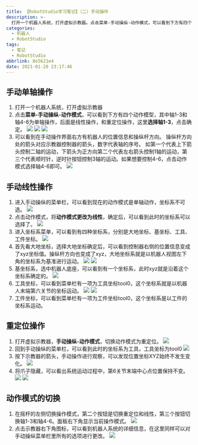 ```yaml
---
title: 【RobotStudio学习笔记】（二）手动操作
description: >-
  打开一个机器人系统，打开虚拟示教器。点击菜单-手动操纵-动作模式，可以看到下方有四个动作模型，其中轴1-3和轴4-6为单轴操作，后面是线性操作，和重定位操作，这里选择轴1-3，点击确定，可以看到在手动操作界面右方有机器人的位置信息和操纵杆方向。
categories:
  - 机器人
  - RobotStudio
tags:
  - 笔记
  - RobotStudio
abbrlink: 8e5621e4
date: 2021-01-28 23:17:46
---
```


## 手动单轴操作
1. 打开一个机器人系统，打开虚拟示教器
2. 点击**菜单-手动操纵-动作模式**，可以看到下方有四个动作模型，其中轴1-3和轴4-6为单轴操作，后面是线性操作，和重定位操作，这里**选择轴1-3**，点击确定。
![](https://img.mahaofei.com/img/202112231146716-robotstudio-notes2-1.png)
![](https://img.mahaofei.com/img/202112231147272-robotstudio-notes2-2.png)
![](https://img.mahaofei.com/img/202112231147945-robotstudio-notes2-3.png)
3. 可以看到在手动操作界面右方有机器人的位置信息和操纵杆方向。 操纵杆方向处的箭头对应示教器控制器的箭头，数字代表轴的序号。 如第一个代表上下箭头控制二轴的运动，下箭头为正方向第二个代表左右箭头控制1轴的运动，第三个代表顺时针，逆时针按钮控制3轴的运动。如果想要控制4-6，点击动作模式选择轴4-6即可。
![](https://img.mahaofei.com/img/202112231147709-robotstudio-notes2-4.png)
## 手动线性操作
1. 进入手动操纵的菜单栏，可以看到现在的动作模式是单轴动作，坐标系不可选。
![](https://img.mahaofei.com/img/202112231148535-robotstudio-notes2-5.png)
2. 点击动作模式，将**动作模式更改为线性**，确定后，可以看到此时的坐标系可以选择了。
![](https://img.mahaofei.com/img/202112231148461-robotstudio-notes2-6.png)
3. 进入坐标系菜单，可以看到有四种坐标系，分别是大地坐标、基坐标、工具、工件坐标。
![](https://img.mahaofei.com/img/202112231148166-robotstudio-notes2-7.png)
4. 首先看大地坐标，选择大地坐标确定后，可以看到控制器右侧的位置信息变成了xyz坐标值。操纵杆方向也变成了xyz，大地坐标系就是以机器人视图左下角的坐标系为基准进行运动。
![](https://img.mahaofei.com/img/202112231149507-robotstudio-notes2-8.png)
![](https://img.mahaofei.com/img/202112231149493-robotstudio-notes2-9.png)
5. 基坐标系，选中机器人底座，可以看到有一个坐标系，此时xyz就是沿着这个坐标系确定的。
![](https://img.mahaofei.com/img/202112231150330-robotstudio-notes2-10.png)
6. 工具坐标，可以看到菜单栏有一项为工具坐标tool0，这个坐标系就是以机器人末端第六关节的坐标运动。
![](https://img.mahaofei.com/img/202112231150929-robotstudio-notes2-11.png)
![](https://img.mahaofei.com/img/202112231150345-robotstudio-notes2-12.png)
7. 工件坐标，可以看到菜单栏有一项为工件坐标tool0，这个坐标系是以工件的坐标系运动。
## 重定位操作
1. 打开虚拟示教器，**手动操纵-动作模式**，切换动作模式为重定位。
![](https://img.mahaofei.com/img/202112231151019-robotstudio-notes2-13.png)
2. 回到手动操纵的菜单栏，可以看到此时的坐标系为工具，工具坐标为tool0
![](https://img.mahaofei.com/img/202112231151642-robotstudio-notes2-14.png)
3. 按下示教器的箭头，手动操作进行观察，可以发现位置坐标XYZ始终不发生变化。
![](https://img.mahaofei.com/img/202112231151849-robotstudio-notes2-15.png)
4. 将爪子隐藏，可以看出系统运动过程中，第6关节末端中心点位置保持不变。
![](https://img.mahaofei.com/img/202112231152444-robotstudio-notes2-16.png)
![](https://img.mahaofei.com/img/202112231152706-robotstudio-notes2-17.png)
## 动作模式的切换
1. 在摇杆的左侧切换操作模式，第二个按钮是切换重定位和线性，第三个按钮切换轴1-3和轴4-6。面板右下角显示当前操作模式。
![](https://img.mahaofei.com/img/202112231152614-robotstudio-notes2-18.png)
2. 点击示教器右下角图标，可以看到机器人系统的详细信息，在这里同样可以对手动操纵菜单栏里所有的选项进行更改。
![](https://img.mahaofei.com/img/202112231152848-robotstudio-notes2-19.png)